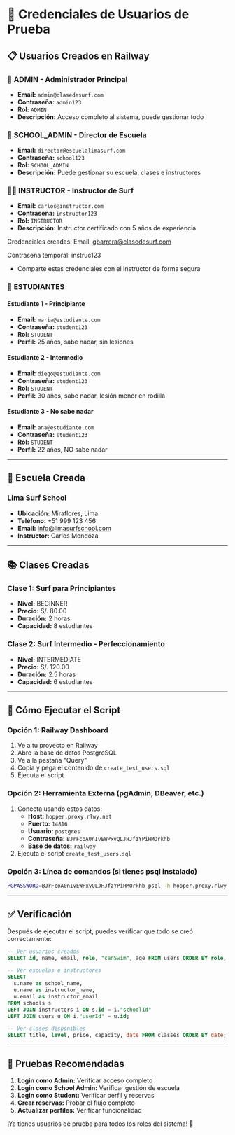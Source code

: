 # 🔐 Credenciales de Usuarios de Prueba

## 📋 Usuarios Creados en Railway

### 👑 **ADMIN - Administrador Principal**
- **Email:** `admin@clasedesurf.com`
- **Contraseña:** `admin123`
- **Rol:** `ADMIN`
- **Descripción:** Acceso completo al sistema, puede gestionar todo

### 🏫 **SCHOOL_ADMIN - Director de Escuela**
- **Email:** `director@escuelalimasurf.com`
- **Contraseña:** `school123`
- **Rol:** `SCHOOL_ADMIN`
- **Descripción:** Puede gestionar su escuela, clases e instructores

### 🏄‍♂️ **INSTRUCTOR - Instructor de Surf**
- **Email:** `carlos@instructor.com`
- **Contraseña:** `instructor123`
- **Rol:** `INSTRUCTOR`
- **Descripción:** Instructor certificado con 5 años de experiencia

Credenciales creadas:
Email: gbarrera@clasedesurf.com

Contraseña temporal: instruc123

* Comparte estas credenciales con el instructor de forma segura

### 🌊 **ESTUDIANTES**

#### **Estudiante 1 - Principiante**
- **Email:** `maria@estudiante.com`
- **Contraseña:** `student123`
- **Rol:** `STUDENT`
- **Perfil:** 25 años, sabe nadar, sin lesiones

#### **Estudiante 2 - Intermedio**
- **Email:** `diego@estudiante.com`
- **Contraseña:** `student123`
- **Rol:** `STUDENT`
- **Perfil:** 30 años, sabe nadar, lesión menor en rodilla

#### **Estudiante 3 - No sabe nadar**
- **Email:** `ana@estudiante.com`
- **Contraseña:** `student123`
- **Rol:** `STUDENT`
- **Perfil:** 22 años, NO sabe nadar

---

## 🏫 Escuela Creada

### **Lima Surf School**
- **Ubicación:** Miraflores, Lima
- **Teléfono:** +51 999 123 456
- **Email:** info@limasurfschool.com
- **Instructor:** Carlos Mendoza

---

## 📚 Clases Creadas

### **Clase 1: Surf para Principiantes**
- **Nivel:** BEGINNER
- **Precio:** S/. 80.00
- **Duración:** 2 horas
- **Capacidad:** 8 estudiantes

### **Clase 2: Surf Intermedio - Perfeccionamiento**
- **Nivel:** INTERMEDIATE
- **Precio:** S/. 120.00
- **Duración:** 2.5 horas
- **Capacidad:** 6 estudiantes

---

## 🚀 Cómo Ejecutar el Script

### **Opción 1: Railway Dashboard**
1. Ve a tu proyecto en Railway
2. Abre la base de datos PostgreSQL
3. Ve a la pestaña "Query"
4. Copia y pega el contenido de `create_test_users.sql`
5. Ejecuta el script

### **Opción 2: Herramienta Externa (pgAdmin, DBeaver, etc.)**
1. Conecta usando estos datos:
   - **Host:** `hopper.proxy.rlwy.net`
   - **Puerto:** `14816`
   - **Usuario:** `postgres`
   - **Contraseña:** `BJrFcoA0nIvEWPxvQLJHJfzYPiHMOrkhb`
   - **Base de datos:** `railway`
2. Ejecuta el script `create_test_users.sql`

### **Opción 3: Línea de comandos (si tienes psql instalado)**
```bash
PGPASSWORD=BJrFcoA0nIvEWPxvQLJHJfzYPiHMOrkhb psql -h hopper.proxy.rlwy.net -U postgres -p 14816 -d railway -f create_test_users.sql
```

---

## ✅ Verificación

Después de ejecutar el script, puedes verificar que todo se creó correctamente:

```sql
-- Ver usuarios creados
SELECT id, name, email, role, "canSwim", age FROM users ORDER BY role, name;

-- Ver escuelas e instructores
SELECT 
  s.name as school_name,
  u.name as instructor_name,
  u.email as instructor_email
FROM schools s
LEFT JOIN instructors i ON s.id = i."schoolId"
LEFT JOIN users u ON i."userId" = u.id;

-- Ver clases disponibles
SELECT title, level, price, capacity, date FROM classes ORDER BY date;
```

---

## 🧪 Pruebas Recomendadas

1. **Login como Admin:** Verificar acceso completo
2. **Login como School Admin:** Verificar gestión de escuela
3. **Login como Student:** Verificar perfil y reservas
4. **Crear reservas:** Probar el flujo completo
5. **Actualizar perfiles:** Verificar funcionalidad

¡Ya tienes usuarios de prueba para todos los roles del sistema! 🎉